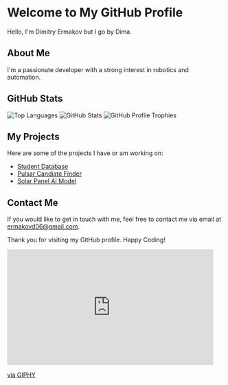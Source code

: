 # Welcome to My GitHub Profile

Hello, I'm Dimitry Ermakov but I go by Dima.

## About Me

I'm a passionate developer with a strong interest in robotics and automation.

## GitHub Stats

![Top Languages](https://github-readme-stats-eight-theta.vercel.app/api/top-langs?username=metalmerge&show_icons=true&locale=en&theme=dark)
![GitHub Stats](https://github-readme-stats-eight-theta.vercel.app/api?username=metalmerge&show_icons=true&locale=en&theme=dark)
![GitHub Profile Trophies](https://github-profile-trophy.vercel.app/?username=metalmerge&theme=darkhub&margin-w=10&no-bg=true&column=-1)

## My Projects

Here are some of the projects I have or am working on:

- [Student Database](https://github.com/metalmerge/student-profiles)
- [Pulsar Candiate Finder](https://github.com/metalmerge/PULSAR)
- [Solar Panel AI Model](https://github.com/metalmerge/SPECTRA)

## Contact Me

If you would like to get in touch with me, feel free to contact me via email at <ermakovd06@gmail.com>.

Thank you for visiting my GitHub profile. Happy Coding!

<iframe src="https://giphy.com/embed/13HgwGsXF0aiGY" width="480" height="270" frameBorder="0" class="giphy-embed" allowFullScreen></iframe><p><a href="https://giphy.com/gifs/13HgwGsXF0aiGY">via GIPHY</a></p>
